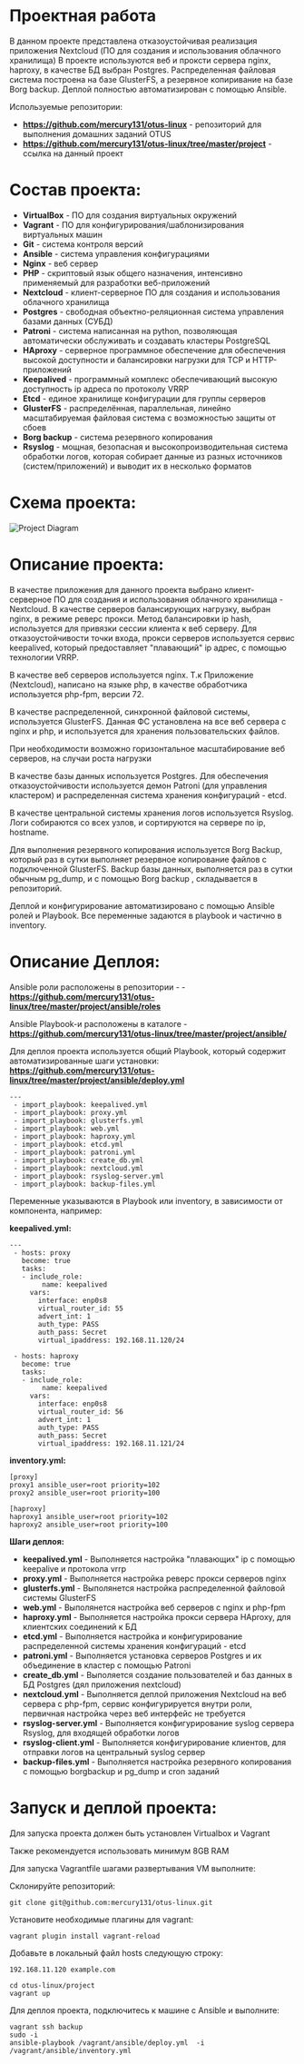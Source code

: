 # **Проектная работа**

В данном проекте представлена отказоустойчивая реализация приложения Nextcloud (ПО для создания и использования облачного хранилища)
В проекте используются веб и проксти сервера nginx, haproxy, в качестве БД выбран Postgres.
Распределенная файловая система построена на базе GlusterFS, а резервное копиривание на базе Borg backup. Деплой полностью автоматизирован с помощью Ansible.

Используемые репозитории:
- **https://github.com/mercury131/otus-linux** - репозиторий для выполнения домашних заданий OTUS
- **https://github.com/mercury131/otus-linux/tree/master/project** - ссылка на данный проект

# **Состав проекта:**
- **VirtualBox** - ПО для создания виртуальных окружений
- **Vagrant** - ПО для конфигурирования/шаблонизирования виртуальных машин
- **Git** - система контроля версий
- **Ansible** - система управления конфигурациями
- **Nginx** - веб сервер
- **PHP** - скриптовый язык общего назначения, интенсивно применяемый для разработки веб-приложений
- **Nextcloud** - клиент-серверное ПО для создания и использования облачного хранилища
- **Postgres** - свободная объектно-реляционная система управления базами данных (СУБД)
- **Patroni** - система написанная на python, позволяющая автоматически обслуживать и создавать кластеры PostgreSQL
- **HAproxy** - серверное программное обеспечение для обеспечения высокой доступности и балансировки нагрузки для TCP и HTTP-приложений
- **Keepalived** - программный комплекс обеспечивающий высокую доступность ip адреса по протоколу VRRP
- **Etcd** - единое хранилище конфигурации для группы серверов
- **GlusterFS** - распределённая, параллельная, линейно масштабируемая файловая система с возможностью защиты от сбоев
- **Borg backup** - система резервного копирования
- **Rsyslog** - мощная, безопасная и высокопроизводительная система обработки логов, которая собирает данные из разных источников (систем/приложений) и выводит их в несколько форматов

# **Схема проекта:**
![Project Diagram](https://raw.githubusercontent.com/mercury131/otus-linux/master/project/infra.png)


# **Описание проекта:**

В качестве приложения для данного проекта выбрано клиент-серверное ПО для создания и использования облачного хранилища - Nextcloud.
В качестве серверов балансирующих нагрузку, выбран nginx, в режиме реверс прокси.
Метод балансировки ip hash, используется для привязки сессии клиента к веб серверу. 
Для отказоустойчивости точки входа, прокси серверов используется сервис keepalived, который предоставляет "плавающий" ip адрес, с помощью технологии VRRP.

В качестве веб серверов используется nginx. Т.к Приложение (Nextcloud), написано на языке php, в качестве обработчика используется php-fpm, версии 72.

В качестве распределенной, синхронной файловой системы, используется GlusterFS. 
Данная ФС установлена на все веб сервера с nginx и php, и используется для хранения пользовательских файлов.

При  необходимости возможно горизонтальное масштабирование веб серверов, на случаи роста нагрузки

В качестве базы данных используется Postgres. Для обеспечения отказоустойчивости используется демон Patroni (для управления кластером) и распределенная система хранения конфигураций - etcd.

В качестве центральной системы хранения логов используется Rsyslog.
Логи собираются со всех узлов, и сортируются на сервере по ip, hostname.

Для выполнения резервного копирования используется Borg Backup, который раз в сутки выполняет резервное копирование файлов с подключенной GlusterFS.
Backup базы данных, выполняется раз в сутки обычным pg_dump, и с помощью Borg backup , складывается в репозиторий.

Деплой и конфигурирование автоматизировано с помощью Ansible ролей и Playbook.
Все переменные задаются в playbook и частично в inventory.

# **Описание Деплоя:**

Ansible роли расположены в репозитории - - **https://github.com/mercury131/otus-linux/tree/master/project/ansible/roles**

Ansible Playbook-и расположены в каталоге - **https://github.com/mercury131/otus-linux/tree/master/project/ansible/**

Для деплоя проекта используется общий Playbook, который содержит автоматизированные шаги установки:
**https://github.com/mercury131/otus-linux/tree/master/project/ansible/deploy.yml**

```
---
 - import_playbook: keepalived.yml
 - import_playbook: proxy.yml
 - import_playbook: glusterfs.yml
 - import_playbook: web.yml
 - import_playbook: haproxy.yml
 - import_playbook: etcd.yml
 - import_playbook: patroni.yml
 - import_playbook: create_db.yml
 - import_playbook: nextcloud.yml
 - import_playbook: rsyslog-server.yml
 - import_playbook: backup-files.yml
```

Переменные указываются в Playbook или inventory, в зависимости от компонента, например:

**keepalived.yml:**
```
---
 - hosts: proxy
   become: true
   tasks:
   - include_role:
        name: keepalived
     vars:
       interface: enp0s8
       virtual_router_id: 55
       advert_int: 1
       auth_type: PASS
       auth_pass: Secret
       virtual_ipaddress: 192.168.11.120/24

 - hosts: haproxy
   become: true
   tasks:
   - include_role:
        name: keepalived
     vars:
       interface: enp0s8
       virtual_router_id: 56
       advert_int: 1
       auth_type: PASS
       auth_pass: Secret
       virtual_ipaddress: 192.168.11.121/24
```

**inventory.yml:**
```
[proxy]
proxy1 ansible_user=root priority=102
proxy2 ansible_user=root priority=100

[haproxy]
haproxy1 ansible_user=root priority=102
haproxy2 ansible_user=root priority=100
```

**Шаги деплоя:**
- **keepalived.yml** - Выполняется настройка "плавающих" ip с помощью keepalive и протокола vrrp
- **proxy.yml** - Выполняется настройка реверс прокси серверов nginx
- **glusterfs.yml** - Выполянется настройка распределенной файловой системы GlusterFS
- **web.yml** - Выполянется настройка веб серверов с nginx и php-fpm
- **haproxy.yml** - Выполняется настройка прокси сервера HAproxy, для клиентских соединений к БД
- **etcd.yml** - Выполняется настройка и конфигурирование распределенной системы хранения конфигураций - etcd
- **patroni.yml** - Выполняется установка серверов Postgres и их объединение в кластер с помощью Patroni
- **create_db.yml** - Выполяется создание пользователей и баз данных в БД Postgres (дял приложения nextcloud)
-  **nextcloud.yml** - Выполняется деплой приложения Nextcloud на веб сервера с php-fpm, сервис конфигурируется внутри роли, первичная настройка через веб интерфейс не требуется
- **rsyslog-server.yml** - Выполняется конфигурирование syslog сервера Rsyslog, для входящей обработки логов
- **rsyslog-client.yml** - Выполняется конфигурирование клиентов, для отправки логов на центральный syslog сервер
- **backup-files.yml** -  Выполняется настройка резервного копирования с помощью borgbackup и pg_dump и cron заданий

# **Запуск и деплой проекта:**

Для запуска проекта должен быть установлен Virtualbox и Vagrant

Также рекомендуется использовать минимум 8GB RAM 

Для запуска Vagrantfile шагами развертывания VM выполните:

Склонируйте репозиторий:

```
git clone git@github.com:mercury131/otus-linux.git
```

Установите необходимые плагины для vagrant:

```
vagrant plugin install vagrant-reload
```

Добавьте в локальный файл hosts следующую строку:

```
192.168.11.120 example.com
```

```
cd otus-linux/project
vagrant up 
```
Для деплоя проекта, подключитесь к машине с Ansible и выполните:

```
vagrant ssh backup
sudo -i
ansible-playbook /vagrant/ansible/deploy.yml  -i /vagrant/ansible/inventory.yml
```